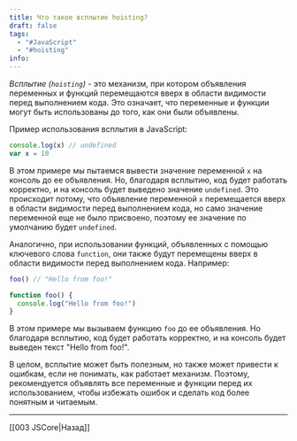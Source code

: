 ```yaml
---
title: Что такое всплытие hoisting?
draft: false
tags:
  - "#JavaScript"
  - "#hoisting"
info:
---
```

_Всплытие (`hoisting`)_ - это механизм, при котором объявления переменных и функций перемещаются вверх в области видимости перед выполнением кода. Это означает, что переменные и функции могут быть использованы до того, как они были объявлены.

Пример использования всплытия в JavaScript:

```javascript
console.log(x) // undefined
var x = 10
```

В этом примере мы пытаемся вывести значение переменной `x` на консоль до ее объявления. Но, благодаря всплытию, код будет работать корректно, и на консоль будет выведено значение `undefined`. Это происходит потому, что объявление переменной `x` перемещается вверх в области видимости перед выполнением кода, но само значение переменной еще не было присвоено, поэтому ее значение по умолчанию будет `undefined`.

Аналогично, при использовании функций, объявленных с помощью ключевого слова `function`, они также будут перемещены вверх в области видимости перед выполнением кода. Например:

```javascript
foo() // "Hello from foo!"

function foo() {
  console.log("Hello from foo!")
}
```

В этом примере мы вызываем функцию `foo` до ее объявления. Но благодаря всплытию, код будет работать корректно, и на консоль будет выведен текст "Hello from foo!".

В целом, всплытие может быть полезным, но также может привести к ошибкам, если не понимать, как работает механизм. Поэтому, рекомендуется объявлять все переменные и функции перед их использованием, чтобы избежать ошибок и сделать код более понятным и читаемым.

---

[[003 JSCore|Назад]]